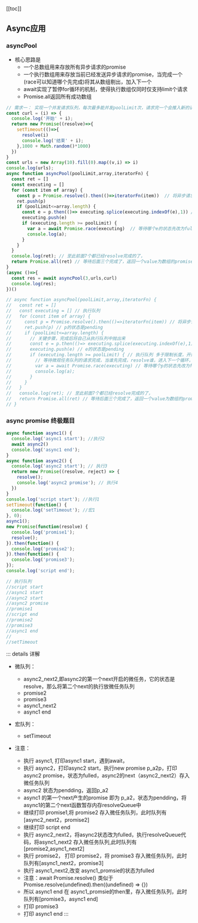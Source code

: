 [[toc]]
## Async应用

### asyncPool

 * 核心思路是
    * 一个总数组用来存放所有异步请求的promise
    * 一个执行数组用来存放当前已经发送异步请求的promise，当完成一个(race可以知道哪个先完成)将其从数组剔出，加入下一个
    * await实现了暂停for循环的机制，使得执行数组仅同时仅支持limit个请求
    * Promise.all返回所有成功数组

```ts
// 需求一： 实现一个并发请求队列，每次最多能并发poolLimit次，请求完一个会推入新的请求，并且能按之前队列顺序输出结果
const curl = (i) => {
  console.log('开始' + i);
  return new Promise((resolve)=>{
    setTimeout(()=>{
      resolve(i)
      console.log('结束' + i);
    },1000 + Math.random()*1000)
  })
}
const urls = new Array(10).fill(0).map((v,i) => i)
console.log(urls);
async function asyncPool(poolLimit,array,iteratorFn) {
  const ret = []
  const executing = [] 
  for (const item of array) {
    const p = Promise.resolve().then(()=>iteratorFn(item))  // 将异步请求加入微观队列，微观队列执行才发送请求
    ret.push(p) 
    if (poolLimit<=array.length) {
      const e = p.then(()=> executing.splice(executing.indexOf(e),1)) //关键步骤，完成后将自己从执行队列中抛出来
      executing.push(e) 
      if (executing.length >= poolLimit) { 
        var a = await Promise.race(executing)  // 等待哪个e的状态先改为fulled
        console.log(a);
      }
    }
  }
  console.log(ret); // 至此前面7个都已经resolve完成的了，
  return Promise.all(ret) // 等待后面三个完成了，返回一个value为数组的promise
}
(async ()=>{
  const res = await asyncPool(3,urls,curl)
  console.log(res);
})()

// async function asyncPool(poolLimit,array,iteratorFn) {
//   const ret = []
//   const executing = [] // 执行队列
//   for (const item of array) {
//     const p = Promise.resolve().then(()=>iteratorFn(item)) // 将异步请求加入微观队列，微观队列执行才发送请求
//     ret.push(p) // p的状态是pending
//     if (poolLimit<=array.length) {
//       // 关键步骤，完成后将自己从执行队列中抛出来
//       const e = p.then(()=> executing.splice(executing.indexOf(e),1)) //p的状态是pending,将回调丢p的回调队列保存起来，返回的e也是pending状态
//       executing.push(e) // e的状态是pending
//       if (executing.length >= poolLimit) { // 执行队列 多于限制长度，开始等待
//         // 等待微观任务队列的请求完成，当谁先完成，resolve谁，进入下一个循环，抛出之前完成的p，推入新p
//         var a = await Promise.race(executing) // 等待哪个p的状态先改为fulled，将e的状态改为fulled，执行抛出函数，，最后返回的promise是fulled状态的，value
//         console.log(a);
//       }
//     }
//   }
//   console.log(ret); // 至此前面7个都已经resolve完成的了，
//   return Promise.all(ret) // 等待后面三个完成了，返回一个value为数组的promise
// }

```

### async promise 终极题目
```ts
async function async1() {
  console.log('async1 start'); //执行2
  await async2() 
  console.log('async1 end');
}
async function async2() {  
  console.log('async2 start'); // 执行3
  return new Promise((resolve, reject) => {
    resolve();
    console.log('async2 promise'); // 执行4
  }) 
}
console.log('script start'); //执行1
setTimeout(function() {
  console.log('setTimeout'); //宏1
}, 0);  
async1();
new Promise(function(resolve) {
  console.log('promise1');
  resolve();
}).then(function() {
  console.log('promise2');
}).then(function() {
  console.log('promise3');
});
console.log('script end');

// 执行队列
//script start
//async1 start
//async2 start
//async2 promise
//promise1
//script end
//promise2
//promise3
//async1 end
//
//setTimeout
```
::: details 详解
* 微队列：
    * async2_next2,即async2的第一个next开启的微任务，它的状态是resolve，那么将第二个next的执行放微任务队列
    * promise2
    * promise3
    * async1_next2
    * async1 end

* 宏队列：
    * setTimeout

* 注意：
    * 执行 async1, 打印async1 start，遇到await，
    * 执行 async2，打印async2 start，执行new promise p_a2p，打印 async2 promise，状态为fulled，async2的next（async2_next2）存入微任务队列
    * async2 状态为pendding，返回p_a2
    * async1 的第一个next产生的promise 即为 p_a2，状态为pendding，将async1的第二个next函数暂存内存resolveQueue中
    * 继续打印 promise1,将 promise2 存入微任务队列，此时队列有[async2_next2，promise2]
    * 继续打印 script end
    * 执行 async2_next2，将async2状态改为fulled，执行resolveQueue代码，将async1_next2 存入微任务队列,此时队列有[promise2,async1_next2]
    * 执行 promise2， 打印 promise2，将 promise3 存入微任务队列，此时队列有[async1_next2，promise3]
    * 执行 async1_next2,改变 async1_promsie的状态为fulled
    * 注意：await Promise.resolve() 类似于 Promise.resolve(undefined).then((undefined) => {})
    * 所以 async1 end 在 async1_promsie的then里，存入微任务队列，此时队列有[promise3，async1 end]
    * 打印 promise3
    * 打印 async1 end
:::